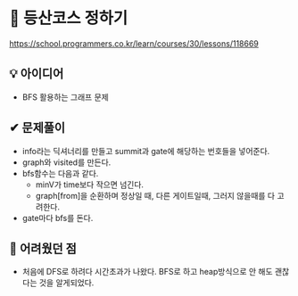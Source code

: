 # 🔎 등산코스 정하기

https://school.programmers.co.kr/learn/courses/30/lessons/118669

## 💡 아이디어

- BFS 활용하는 그래프 문제

## ✔ 문제풀이

- info라는 딕셔너리를 만들고 summit과 gate에 해당하는 번호들을 넣어준다.
- graph와 visited를 만든다.
- bfs함수는 다음과 같다.
  - minV가 time보다 작으면 넘긴다.
  - graph[from]을 순환하며 정상일 때, 다른 게이트일때, 그러지 않을때를 다 고려한다.
- gate마다 bfs를 돈다.

## 🤕 어려웠던 점

- 처음에 DFS로 하려다 시간초과가 나왔다. BFS로 하고 heap방식으로 안 해도 괜찮다는 것을 알게되었다.
